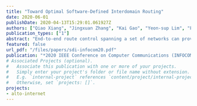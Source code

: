 ```yaml
---
title: "Toward Optimal Software-Defined Interdomain Routing"
date: 2020-06-01
publishDate: 2020-04-13T15:29:01.061927Z
authors: ["Qiao Xiang", "Jingxuan Zhang", "Kai Gao", "Yeon-sup Lim", "Franck Le", "Geng Li", "Y. Richard Yang"]
publication_types: ["1"]
abstract: "End-to-end route control spanning a set of networks can provide opportunities to both end users to optimize interdomain control and network service providers to increase business offering. BGP, the de facto interdomain routing protocol, provides no programmable control. Recent proposals for interdomain control, such as MIRO, ARROW and SDX, provide more mechanisms and interfaces, but they are only either pointor incremental solutions. In this paper, we provide the first,systematic formulation of thesoftware-defined  internetworking(SDI)model, in which a network exposes a programmable interface to allow clients to define the interdomain routes of the network, just as a traditional SDN switch exposes Openflowor another programmable interface to allow clients to define its next hops, extending SDN from intra-domain control to generic interdomain control. Different from intradomain SDN, which allows complete client control, SDI should also maximize network autonomy, such as by allowing a network to maintain the control of its interdomain export policies, to avoid fundamental violations such as valley routing. We define the optimal  end-to-end  SDIrouting  problem and conduct rigorous analysis to show that the problem is NP-hard. We develop a blackbox optimization algorithm, which leverages Bayesian optimization theory and important properties of interdomain routing algebra, to sample end-to-end routes sequentially and find a near-optimal policy-compliant end-to-end route with a small number of sample routes. We implement a prototype of our optimization algorithm and validate its effectiveness via extensive experiments using real interdomain network topology. Results show that in an interdomain network with over 60000 ASes and over 320000 AS-level links, in 80% experiment cases, the blackbox optimization algorithm can find a near-optimal policy-compliant end-to-end route by sampling less than 33 routes."
featured: false
url_pdf: "/files/papers/sdi-infocom20.pdf"
publication: "*2020 IEEE Conference on Computer Communications (INFOCOM)*"
# Associated Projects (optional).
#   Associate this publication with one or more of your projects.
#   Simply enter your project's folder or file name without extension.
#   E.g. `internal-project` references `content/project/internal-project/index.md`.
#   Otherwise, set `projects: []`.
projects:
- alto-internet
---
```


